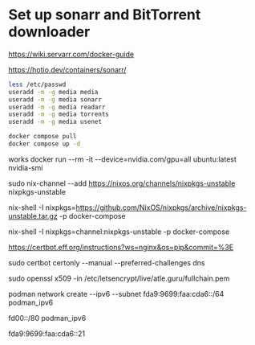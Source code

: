 # Set up sonarr and BitTorrent downloader

https://wiki.servarr.com/docker-guide

https://hotio.dev/containers/sonarr/

```sh
less /etc/passwd
useradd -m -g media media
useradd -m -g media sonarr
useradd -m -g media readarr
useradd -m -g media torrents
useradd -m -g media usenet
```

```sh
docker compose pull
docker compose up -d
```


works
docker run --rm -it --device=nvidia.com/gpu=all ubuntu:latest nvidia-smi

sudo nix-channel --add https://nixos.org/channels/nixpkgs-unstable nixpkgs-unstable


nix-shell -I nixpkgs=https://github.com/NixOS/nixpkgs/archive/nixpkgs-unstable.tar.gz -p docker-compose

nix-shell -I nixpkgs=channel:nixpkgs-unstable -p docker-compose


https://certbot.eff.org/instructions?ws=nginx&os=pip&commit=%3E


sudo certbot certonly --manual --preferred-challenges dns

sudo openssl x509 -in /etc/letsencrypt/live/atle.guru/fullchain.pem


podman network create --ipv6 --subnet fda9:9699:faa:cda6::/64 podman_ipv6

fd00::/80 podman_ipv6


fda9:9699:faa:cda6::21